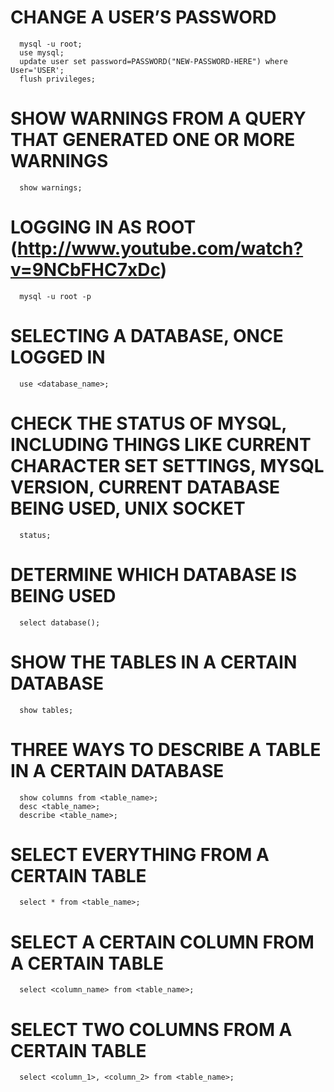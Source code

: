 # CHANGE A USER’S PASSWORD

      mysql -u root;
      use mysql;
      update user set password=PASSWORD("NEW-PASSWORD-HERE") where User='USER';
      flush privileges;

# SHOW WARNINGS FROM A QUERY THAT GENERATED ONE OR MORE WARNINGS

      show warnings;

# LOGGING IN AS ROOT (http://www.youtube.com/watch?v=9NCbFHC7xDc)

      mysql -u root -p

# SELECTING A DATABASE, ONCE LOGGED IN

      use <database_name>;

# CHECK THE STATUS OF MYSQL, INCLUDING THINGS LIKE CURRENT CHARACTER SET SETTINGS, MYSQL VERSION, CURRENT DATABASE BEING USED, UNIX SOCKET

      status;

# DETERMINE WHICH DATABASE IS BEING USED

      select database();

# SHOW THE TABLES IN A CERTAIN DATABASE

      show tables;

# THREE WAYS TO DESCRIBE A TABLE IN A CERTAIN DATABASE

      show columns from <table_name>;
      desc <table_name>;
      describe <table_name>;

# SELECT EVERYTHING FROM A CERTAIN TABLE

      select * from <table_name>;

# SELECT A CERTAIN COLUMN FROM A CERTAIN TABLE

      select <column_name> from <table_name>;

# SELECT TWO COLUMNS FROM A CERTAIN TABLE

      select <column_1>, <column_2> from <table_name>;
